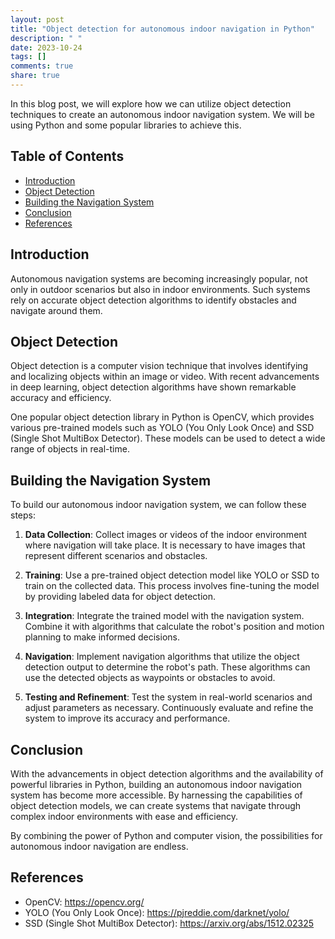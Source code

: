```yaml
---
layout: post
title: "Object detection for autonomous indoor navigation in Python"
description: " "
date: 2023-10-24
tags: []
comments: true
share: true
---
```


In this blog post, we will explore how we can utilize object detection techniques to create an autonomous indoor navigation system. We will be using Python and some popular libraries to achieve this.

## Table of Contents
- [Introduction](#introduction)
- [Object Detection](#object-detection)
- [Building the Navigation System](#building-the-navigation-system)
- [Conclusion](#conclusion)
- [References](#references)

## Introduction
Autonomous navigation systems are becoming increasingly popular, not only in outdoor scenarios but also in indoor environments. Such systems rely on accurate object detection algorithms to identify obstacles and navigate around them.

## Object Detection
Object detection is a computer vision technique that involves identifying and localizing objects within an image or video. With recent advancements in deep learning, object detection algorithms have shown remarkable accuracy and efficiency.

One popular object detection library in Python is OpenCV, which provides various pre-trained models such as YOLO (You Only Look Once) and SSD (Single Shot MultiBox Detector). These models can be used to detect a wide range of objects in real-time.

## Building the Navigation System
To build our autonomous indoor navigation system, we can follow these steps:

1. **Data Collection**: Collect images or videos of the indoor environment where navigation will take place. It is necessary to have images that represent different scenarios and obstacles.

2. **Training**: Use a pre-trained object detection model like YOLO or SSD to train on the collected data. This process involves fine-tuning the model by providing labeled data for object detection.

3. **Integration**: Integrate the trained model with the navigation system. Combine it with algorithms that calculate the robot's position and motion planning to make informed decisions.

4. **Navigation**: Implement navigation algorithms that utilize the object detection output to determine the robot's path. These algorithms can use the detected objects as waypoints or obstacles to avoid.

5. **Testing and Refinement**: Test the system in real-world scenarios and adjust parameters as necessary. Continuously evaluate and refine the system to improve its accuracy and performance.

## Conclusion
With the advancements in object detection algorithms and the availability of powerful libraries in Python, building an autonomous indoor navigation system has become more accessible. By harnessing the capabilities of object detection models, we can create systems that navigate through complex indoor environments with ease and efficiency.

By combining the power of Python and computer vision, the possibilities for autonomous indoor navigation are endless.

## References
- OpenCV: https://opencv.org/
- YOLO (You Only Look Once): https://pjreddie.com/darknet/yolo/
- SSD (Single Shot MultiBox Detector): https://arxiv.org/abs/1512.02325